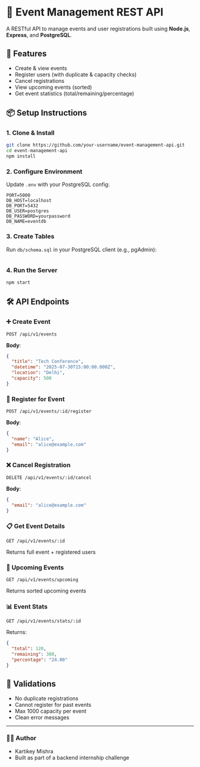 # 🎉 Event Management REST API

A RESTful API to manage events and user registrations built using **Node.js**, **Express**, and **PostgreSQL**.

## 🚀 Features
- Create & view events
- Register users (with duplicate & capacity checks)
- Cancel registrations
- View upcoming events (sorted)
- Get event statistics (total/remaining/percentage)

## 📦 Setup Instructions

### 1. Clone & Install
```bash
git clone https://github.com/your-username/event-management-api.git
cd event-management-api
npm install
```

### 2. Configure Environment
Update `.env` with your PostgreSQL config:
```env
PORT=5000
DB_HOST=localhost
DB_PORT=5432
DB_USER=postgres
DB_PASSWORD=yourpassword
DB_NAME=eventdb
```

### 3. Create Tables
Run `db/schema.sql` in your PostgreSQL client (e.g., pgAdmin):
```sql

```

### 4. Run the Server
```bash
npm start
```

## 🛠️ API Endpoints

### ➕ Create Event
```http
POST /api/v1/events
```
**Body**:
```json
{
  "title": "Tech Conference",
  "datetime": "2025-07-30T15:00:00.000Z",
  "location": "Delhi",
  "capacity": 500
}
```

### 👥 Register for Event
```http
POST /api/v1/events/:id/register
```
**Body**:
```json
{
  "name": "Alice",
  "email": "alice@example.com"
}
```

### ❌ Cancel Registration
```http
DELETE /api/v1/events/:id/cancel
```
**Body**:
```json
{
  "email": "alice@example.com"
}
```

### 📋 Get Event Details
```http
GET /api/v1/events/:id
```
Returns full event + registered users

### 📅 Upcoming Events
```http
GET /api/v1/events/upcoming
```
Returns sorted upcoming events

### 📊 Event Stats
```http
GET /api/v1/events/stats/:id
```
Returns:
```json
{
  "total": 120,
  "remaining": 380,
  "percentage": "24.00"
}
```

## 🧠 Validations
- No duplicate registrations
- Cannot register for past events
- Max 1000 capacity per event
- Clean error messages

---

### 👨‍💻 Author
- Kartikey Mishra
- Built as part of a backend internship challenge

